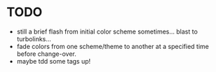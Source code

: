# TODO
- still a brief flash from initial color scheme sometimes... blast to turbolinks...
- fade colors from one scheme/theme to another at a specified time before change-over.
- maybe tdd some tags up!
